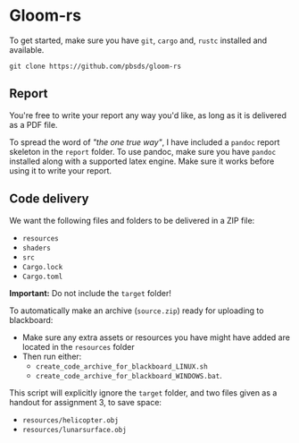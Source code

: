 # Gloom-rs

To get started, make sure you have `git`, `cargo` and, `rustc` installed and available.

	git clone https://github.com/pbsds/gloom-rs

## Report

You're free to write your report any way you'd like, as long as it is delivered as a PDF file.

To spread the word of *"the one true way"*, I have included a `pandoc` report skeleton in the `report` folder.
To use pandoc, make sure you have `pandoc` installed along with a supported latex engine.
Make sure it works before using it to write your report.

## Code delivery

We want the following files and folders to be delivered in a ZIP file:

* `resources`
* `shaders`
* `src`
* `Cargo.lock`
* `Cargo.toml`

**Important:** Do not include the `target` folder!

To automatically make an archive (`source.zip`) ready for uploading to blackboard:

* Make sure any extra assets or resources you have might have added are located in the `resources` folder
* Then run either:
	* `create_code_archive_for_blackboard_LINUX.sh`
	* `create_code_archive_for_blackboard_WINDOWS.bat`.

This script will explicitly ignore the `target` folder, and two files given as a handout for assignment 3, to save space:

* `resources/helicopter.obj`
* `resources/lunarsurface.obj`
